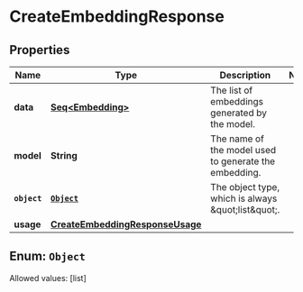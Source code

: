 

# CreateEmbeddingResponse


## Properties

Name | Type | Description | Notes
------------ | ------------- | ------------- | -------------
**data** | [**Seq&lt;Embedding&gt;**](Embedding.md) | The list of embeddings generated by the model. | 
**model** | **String** | The name of the model used to generate the embedding. | 
**`object`** | [**`Object`**](#`Object`) | The object type, which is always \&quot;list\&quot;. | 
**usage** | [**CreateEmbeddingResponseUsage**](CreateEmbeddingResponseUsage.md) |  | 


## Enum: `Object`
Allowed values: [list]




